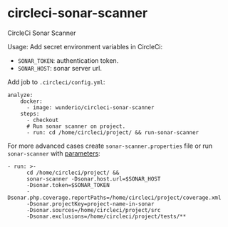 # circleci-sonar-scanner

CircleCi Sonar Scanner

Usage:
Add secret environment variables in CircleCi:

- `SONAR_TOKEN`: authentication token.
- `SONAR_HOST`: sonar server url.


Add job to `.circleci/config.yml`:

```
analyze:
    docker:
      - image: wunderio/circleci-sonar-scanner
    steps:
      - checkout
      # Run sonar scanner on project.
      - run: cd /home/circleci/project/ && run-sonar-scanner
```

For more advanced cases create `sonar-scanner.properties` file or
 run `sonar-scanner` with 
 [parameters](https://docs.sonarqube.org/latest/analysis/analysis-parameters/):
```
- run: >-
      cd /home/circleci/project/ &&
      sonar-scanner -Dsonar.host.url=$SONAR_HOST
      -Dsonar.token=$SONAR_TOKEN
      -Dsonar.php.coverage.reportPaths=/home/circleci/project/coverage.xml
      -Dsonar.projectKey=project-name-in-sonar
      -Dsonar.sources=/home/circleci/project/src
      -Dsonar.exclusions=/home/circleci/project/tests/**
```